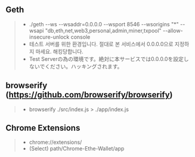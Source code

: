Geth
---
> * ./geth --ws --wsaddr=0.0.0.0 --wsport 8546 --wsorigins "*" --wsapi "db,eth,net,web3,personal,admin,miner,txpool" --allow-insecure-unlock console
> * 테스트 서버를 위한 환경입니다. 절대로 본 서비스에서 0.0.0.0으로 지정하지 마세요. 해킹당합니다.
>* Test Serverの為の環境です。絶対に本サービスでは0.0.0.0を設定しないでください。ハッキングされます。

browserify (https://github.com/browserify/browserify)
---
> * browserify ./src/index.js > ./app/index.js

Chrome Extensions
---
> * chrome://extensions/
> * (Select) path/Chrome-Ethe-Wallet/app

